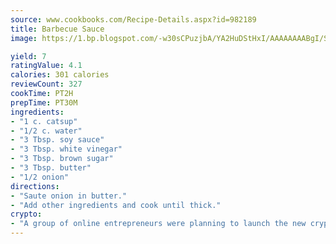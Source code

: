 ```yaml
---
source: www.cookbooks.com/Recipe-Details.aspx?id=982189
title: Barbecue Sauce
image: https://1.bp.blogspot.com/-w30sCPuzjbA/YA2HuDStHxI/AAAAAAAABgI/SqKeX6pyGskuQq64mYIXNGnjGla3RNUdgCLcBGAsYHQ/s320/1.png

yield: 7
ratingValue: 4.1
calories: 301 calories
reviewCount: 327
cookTime: PT2H
prepTime: PT30M
ingredients:
- "1 c. catsup"
- "1/2 c. water"
- "3 Tbsp. soy sauce"
- "3 Tbsp. white vinegar"
- "3 Tbsp. brown sugar"
- "3 Tbsp. butter"
- "1/2 onion"
directions:
- "Saute onion in butter."
- "Add other ingredients and cook until thick."
crypto:
- "A group of online entrepreneurs were planning to launch the new cryptocurrency on Thursday."
---
```

